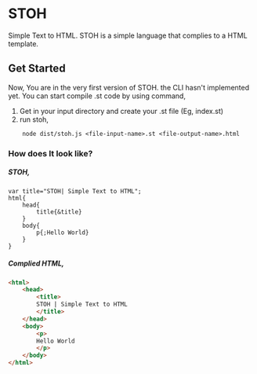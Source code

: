 # STOH
Simple Text to HTML.
STOH is a simple language that complies to a HTML template.
## Get Started
Now, You are in the very first version of STOH. the CLI hasn't implemented yet.
You can start compile .st code by using command,
1. Get in your input directory and create your .st file (Eg, index.st)
2. run stoh,
```
    node dist/stoh.js <file-input-name>.st <file-output-name>.html
```
### How does It look like?
##### STOH,
```
var title="STOH| Simple Text to HTML";
html{
    head{
        title{&title}
    }
    body{
        p{;Hello World}
    }
}
```
##### Complied HTML,
```html
<html>
    <head>
        <title>
        STOH | Simple Text to HTML
        </title>
    </head>
    <body>
        <p>
        Hello World
        </p>
    </body>
</html>
```